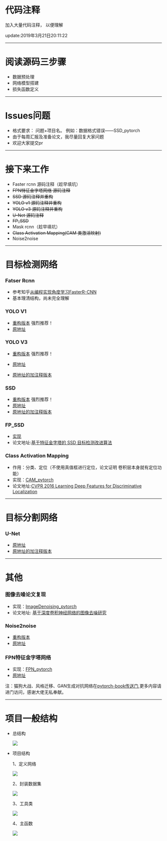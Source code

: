 # 代码注释

加入大量代码注释， 以便理解

update:2019年3月21日20:11:22

----------

# 阅读源码三步骤

- 数据预处理
- 网络模型搭建
- 损失函数定义

----------

# Issues问题

- 格式要求： 问题+项目名。 例如：数据格式错误——SSD_pytorch
- 由于每周汇报及准备论文，我尽量回复大家问题
- 欢迎大家提交pr

----------
# 接下来工作
 
- Faster rcnn  源码注释（趁早填坑）
- ~~FPN特征金字塔网络 源码注释~~
- ~~SSD 源码注释并重构~~
- ~~YOLO v1  源码注释并重构~~
- ~~YOLO v3  源码注释并重构~~  
- ~~U-Net 源码注释~~
- ~~FP_SSD~~
- Mask rcnn（趁早填坑）
- ~~Class Activation Mapping(CAM 类激活映射)~~
- Noise2noise

----------
# 目标检测网络

### Fatser Rcnn
- 参考知乎[从编程实现角度学习FasterR-CNN](https://zhuanlan.zhihu.com/p/32404424)
- 基本理清结构，尚未完全理解

### YOLO V1

- [重构版本](https://github.com/bobo0810/AnnotatedNetworkModelGit/tree/master/Yolov1_pytorch) 强烈推荐！
- [原地址](https://github.com/xiongzihua/pytorch-YOLO-v1)

### YOLO V3

- [重构版本](https://github.com/bobo0810/AnnotatedNetworkModelGit/tree/master/Yolov3_pytorch) 强烈推荐！

- [原地址](https://github.com/eriklindernoren/PyTorch-YOLOv3)

- [原地址的加注释版本](https://github.com/bobo0810/PyTorch-YOLOv3-master) 


### SSD

- [重构版本](https://github.com/bobo0810/AnnotatedNetworkModelGit/tree/master/SSD_pytorch) 强烈推荐！
- [原地址](https://github.com/amdegroot/ssd.pytorch) 
- [原地址的加注释版本](https://github.com/bobo0810/pytorchSSD) 

### FP_SSD

- [实现](https://github.com/bobo0810/AnnotatedNetworkModelGit/tree/master/FP_SSD_pytorch)
- 论文地址:[基于特征金字塔的 SSD 目标检测改进算法](https://pan.baidu.com/s/1oXYksRiqvtN-LCAdcYfEIg)

### Class Activation Mapping
- 作用：分类、定位（不使用真值框进行定位，论文证明 卷积层本身就有定位功能）
- 实现：[CAM_pytorch](https://github.com/bobo0810/AnnotatedNetworkModelGit/tree/master/CAM_pytorch)
- 论文地址:[CVPR 2016  Learning Deep Features for Discriminative Localization](https://arxiv.org/pdf/1512.04150.pdf)

----------
# 目标分割网络

### U-Net
- [原地址](https://github.com/milesial/Pytorch-UNet)
- [原地址的加注释版本](https://github.com/bobo0810/AnnotatedNetworkModelGit/tree/master/UNet_pytorch) 

----------

# 其他


### 图像去噪论文复现

 - 实现：[ImageDenoising_pytorch](https://github.com/bobo0810/AnnotatedNetworkModelGit/tree/master/ImageDenoising_pytorch)
 - 论文地址: [基于深度卷积神经网络的图像去噪研究](http://kns.cnki.net/KCMS/detail/detail.aspx?dbcode=CJFQ&amp;dbname=CJFDLAST2017&amp;filename=JSJC201703042&amp;uid=WEEvREcwSlJHSldRa1FhdXNXa0hIb3VVSnliNDU0a2dObEJYUVM1MzR2cz0=$9A4hF_YAuvQ5obgVAqNKPCYcEjKensW4ggI8Fm4gTkoUKaID8j8gFw!!&amp;v=MTUzMzkxRnJDVVJMS2ZZdWRvRnk3blVydkJMejdCYmJHNEg5Yk1ySTlCWm9SOGVYMUx1eFlTN0RoMVQzcVRyV00=)


### Noise2noise
- [重构版本](https://github.com/bobo0810/AnnotatedNetworkModelGit/tree/master/Noise2noise_pytorch)
- [原地址](https://github.com/joeylitalien/noise2noise-pytorch) 


### FPN特征金字塔网络
- 实现：[FPN_pytorch](https://github.com/bobo0810/AnnotatedNetworkModelGit/tree/master/FPN_pytorch)
- [原地址](https://github.com/kuangliu/pytorch-fpn) 


注：猫狗大战、风格迁移、GAN生成对抗网络在[pytorch-book传送门](https://github.com/chenyuntc/pytorch-book),更多内容请进门访问，感谢大佬无私奉献。


----------


# 项目一般结构


- 总结构

  ![](http://boboprivate.oss-cn-beijing.aliyuncs.com/18-5-26/99053959.jpg)
  
  
- 项目结构

  1、定义网络
  
  ![](http://boboprivate.oss-cn-beijing.aliyuncs.com/18-5-26/16409622.jpg) 
  
   2、封装数据集
   
  ![](http://boboprivate.oss-cn-beijing.aliyuncs.com/18-5-26/38894621.jpg)
  
   3、工具类
   
  ![](http://boboprivate.oss-cn-beijing.aliyuncs.com/18-5-26/98583532.jpg)
  
   4、主函数
   
  ![](http://boboprivate.oss-cn-beijing.aliyuncs.com/18-5-26/32257225.jpg)
  

